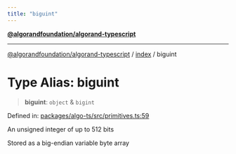 ```yaml
---
title: "biguint"
---
```



[**@algorandfoundation/algorand-typescript**](../../README.md)

***

[@algorandfoundation/algorand-typescript](../../README.md) / [index](../README.md) / biguint

# Type Alias: biguint

> **biguint**: `object` & `bigint`

Defined in: [packages/algo-ts/src/primitives.ts:59](https://github.com/algorandfoundation/puya-ts/blob/main/packages/algo-ts/src/primitives.ts#L59)

An unsigned integer of up to 512 bits

Stored as a big-endian variable byte array
